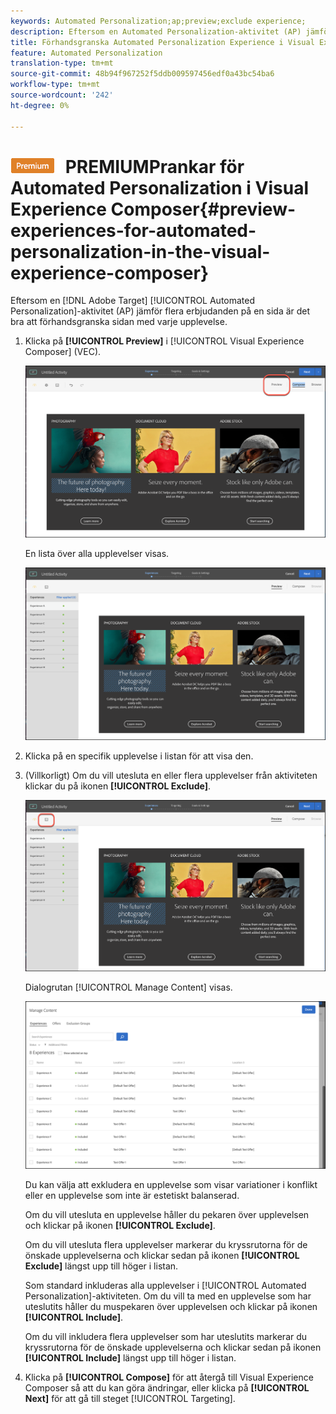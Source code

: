 ```yaml
---
keywords: Automated Personalization;ap;preview;exclude experience;
description: Eftersom en Automated Personalization-aktivitet (AP) jämför flera erbjudanden på en sida är det bra att förhandsgranska sidan för varje upplevelse.
title: Förhandsgranska Automated Personalization Experience i Visual Experience Composer (VEC)
feature: Automated Personalization
translation-type: tm+mt
source-git-commit: 48b94f967252f5ddb009597456edf0a43bc54ba6
workflow-type: tm+mt
source-wordcount: '242'
ht-degree: 0%

---
```



# ![](/help/assets/premium.png) PREMIUMPrankar för Automated Personalization i Visual Experience Composer{#preview-experiences-for-automated-personalization-in-the-visual-experience-composer}

Eftersom en [!DNL Adobe Target] [!UICONTROL Automated Personalization]-aktivitet (AP) jämför flera erbjudanden på en sida är det bra att förhandsgranska sidan med varje upplevelse.

1. Klicka på **[!UICONTROL Preview]** i [!UICONTROL Visual Experience Composer] (VEC).

   ![Ikonen Förhandsgranska](/help/c-activities/t-automated-personalization/assets/preview.png)

   En lista över alla upplevelser visas.

   ![Förhandsgranska upplevelser](/help/c-activities/t-automated-personalization/assets/ap_preview-new.png)

1. Klicka på en specifik upplevelse i listan för att visa den.

1. (Villkorligt) Om du vill utesluta en eller flera upplevelser från aktiviteten klickar du på ikonen **[!UICONTROL Exclude]**.

   ![Uteslut, ikon](/help/c-activities/t-automated-personalization/assets/ap_exclude-new.png)

   Dialogrutan [!UICONTROL Manage Content] visas.

   ![Dialogrutan Hantera innehåll](/help/c-activities/t-automated-personalization/assets/preview-exclude.png)

   Du kan välja att exkludera en upplevelse som visar variationer i konflikt eller en upplevelse som inte är estetiskt balanserad.

   Om du vill utesluta en upplevelse håller du pekaren över upplevelsen och klickar på ikonen **[!UICONTROL Exclude]**.

   Om du vill utesluta flera upplevelser markerar du kryssrutorna för de önskade upplevelserna och klickar sedan på ikonen **[!UICONTROL Exclude]** längst upp till höger i listan.

   Som standard inkluderas alla upplevelser i [!UICONTROL Automated Personalization]-aktiviteten. Om du vill ta med en upplevelse som har uteslutits håller du muspekaren över upplevelsen och klickar på ikonen **[!UICONTROL Include]**.

   Om du vill inkludera flera upplevelser som har uteslutits markerar du kryssrutorna för de önskade upplevelserna och klickar sedan på ikonen **[!UICONTROL Include]** längst upp till höger i listan.

1. Klicka på **[!UICONTROL Compose]** för att återgå till Visual Experience Composer så att du kan göra ändringar, eller klicka på **[!UICONTROL Next]** för att gå till steget [!UICONTROL Targeting].
